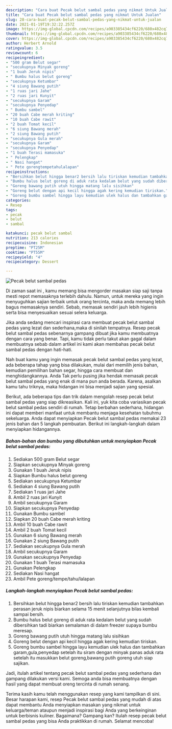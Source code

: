 ```yaml
---
description: "Cara buat Pecak belut sambal pedas yang nikmat Untuk Jualan"
title: "Cara buat Pecak belut sambal pedas yang nikmat Untuk Jualan"
slug: 28-cara-buat-pecak-belut-sambal-pedas-yang-nikmat-untuk-jualan
date: 2021-01-19T19:32:22.257Z
image: https://img-global.cpcdn.com/recipes/a903385434cf6220/680x482cq70/pecak-belut-sambal-pedas-foto-resep-utama.jpg
thumbnail: https://img-global.cpcdn.com/recipes/a903385434cf6220/680x482cq70/pecak-belut-sambal-pedas-foto-resep-utama.jpg
cover: https://img-global.cpcdn.com/recipes/a903385434cf6220/680x482cq70/pecak-belut-sambal-pedas-foto-resep-utama.jpg
author: Herbert Arnold
ratingvalue: 3.5
reviewcount: 6
recipeingredient:
- "500 gram Belut segar"
- "secukupnya Minyak goreng"
- "1 buah Jeruk nipis"
- " Bumbu halus belut goreng"
- "secukupnya Ketumbar"
- "4 siung Bawang putih"
- "1 ruas jari Jahe"
- "2 ruas jari Kunyit"
- "secukupnya Garam"
- "secukupnya Penyedap"
- " Bumbu sambel"
- "20 buah Cabe merah kriting"
- "10 buah Cabe rawit"
- "2 buah Tomat kecil"
- "6 siung Bawang merah"
- "2 siung Bawang putih"
- "secukupnya Gula merah"
- "secukupnya Garam"
- "secukupnya Penyedap"
- "1 buah Terasi mamasuka"
- " Pelengkap"
- " Nasi hangat"
- " Pete gorengtempetahulalapan"
recipeinstructions:
- "Bersihkan belut hingga benar2 bersih lalu tiriskan kemudian tambahkan perasan jeruk nipis biarkan selama 15 menit selanjutnya bilas kembali sampai bersih."
- "Bumbu halus belut goreng di aduk rata kedalam belut yang sudah dibersihkan tadi biarkan semalaman di dalam freezer supaya bumbu meresap."
- "Goreng bawang putih utuh hingga matang lalu sisihkan"
- "Goreng belut dengan api kecil hingga agak kering kemudian tiriskan."
- "Goreng bumbu sambel hingga layu kemudian ulek halus dan tambahkan garam,gula,penyedap setelah itu siram dengan minyak panas aduk rata setelah itu masukkan belut goreng,bawang putih goreng utuh siap sajikan."
categories:
- Resep
tags:
- pecak
- belut
- sambal

katakunci: pecak belut sambal 
nutrition: 213 calories
recipecuisine: Indonesian
preptime: "PT25M"
cooktime: "PT55M"
recipeyield: "4"
recipecategory: Dessert

---
```



![Pecak belut sambal pedas](https://img-global.cpcdn.com/recipes/a903385434cf6220/680x482cq70/pecak-belut-sambal-pedas-foto-resep-utama.jpg)

Di zaman  saat ini , kamu memang bisa mengorder masakan siap saji tanpa mesti repot memasaknya terlebih dahulu. Namun, untuk mereka yang ingin menyuguhkan sajian terbaik untuk orang tercinta, maka anda memang lebih bagus memasaknya sendiri. Sebab, memasak sendiri jauh lebih higienis serta bisa menyesuaikan sesuai selera keluarga.

Jika anda sedang mencari inspirasi cara membuat pecak belut sambal pedas yang lezat dan sederhana,maka di sinilah tempatnya. Resep pecak belut sambal pedas  sebenarnya gampang dibuat jika kamu membuatnya dengan cara yang benar. Tapi, kamu tidak perlu takut akan gagal dalam membuatnya 
sebab dalam artikel ini kami akan membahas pecak belut sambal pedas dengan hati-hati.  



Nah buat kamu yang ingin memasak pecak belut sambal pedas yang lezat, ada beberapa tahap yang bisa dilakukan, mulai dari memilih jenis bahan, kemudian pemilihan bahan segar, hingga cara membuat dan menghidangkannya. Anda Tak perlu pusing jika hendak memasak pecak belut sambal pedas yang enak di mana pun anda berada. Karena, asalkan kamu  tahu triknya, maka hidangan ini bisa menjadi sajian yang spesial.

Berikut, ada beberapa tips dan trik dalam mengolah resep pecak belut sambal pedas yang siap dikreasikan. Kali ini, yuk kita coba variasikan pecak belut sambal pedas sendiri di rumah. Tetap berbahan sederhana, hidangan ini dapat memberi manfaat untuk membantu menjaga kesehatan tubuhmu sekeluarga. Anda dapat menyiapkan Pecak belut sambal pedas memakai 23 jenis bahan dan 5 langkah pembuatan. Berikut ini langkah-langkah dalam menyiapkan hidangannya.

<!--inarticleads1-->

##### Bahan-bahan dan bumbu yang dibutuhkan untuk menyiapkan Pecak belut sambal pedas:

1. Sediakan 500 gram Belut segar
1. Siapkan secukupnya Minyak goreng
1. Gunakan 1 buah Jeruk nipis
1. Siapkan  Bumbu halus belut goreng
1. Sediakan secukupnya Ketumbar
1. Sediakan 4 siung Bawang putih
1. Sediakan 1 ruas jari Jahe
1. Ambil 2 ruas jari Kunyit
1. Ambil secukupnya Garam
1. Siapkan secukupnya Penyedap
1. Gunakan  Bumbu sambel
1. Siapkan 20 buah Cabe merah kriting
1. Ambil 10 buah Cabe rawit
1. Ambil 2 buah Tomat kecil
1. Gunakan 6 siung Bawang merah
1. Gunakan 2 siung Bawang putih
1. Sediakan secukupnya Gula merah
1. Ambil secukupnya Garam
1. Gunakan secukupnya Penyedap
1. Gunakan 1 buah Terasi mamasuka
1. Gunakan  Pelengkap
1. Sediakan  Nasi hangat
1. Ambil  Pete goreng/tempe/tahu/lalapan




<!--inarticleads2-->

##### Langkah-langkah menyiapkan Pecak belut sambal pedas:

1. Bersihkan belut hingga benar2 bersih lalu tiriskan kemudian tambahkan perasan jeruk nipis biarkan selama 15 menit selanjutnya bilas kembali sampai bersih.
1. Bumbu halus belut goreng di aduk rata kedalam belut yang sudah dibersihkan tadi biarkan semalaman di dalam freezer supaya bumbu meresap.
1. Goreng bawang putih utuh hingga matang lalu sisihkan
1. Goreng belut dengan api kecil hingga agak kering kemudian tiriskan.
1. Goreng bumbu sambel hingga layu kemudian ulek halus dan tambahkan garam,gula,penyedap setelah itu siram dengan minyak panas aduk rata setelah itu masukkan belut goreng,bawang putih goreng utuh siap sajikan.




Jadi, itulah artikel tentang  pecak belut sambal pedas  yang sederhana dan gampang dilakukan versi kami. Semoga anda bisa membuatnya dengan hasil yang dapat membuat oreng tercinta di rumah senang. 

Terima kasih kamu telah menggunakan resep yang kami tampilkan di sini. Besar harapan kami, resep  Pecak belut sambal pedas yang mudah di atas dapat membantu Anda menyiapkan masakan yang nikmat untuk keluarga/teman ataupun menjadi inspirasi bagi Anda yang berkeinginan untuk berbisnis kuliner. Bagaimana? Gampang kan? Itulah resep pecak belut sambal pedas yang bisa Anda praktikkan di rumah. Selamat mencoba!

